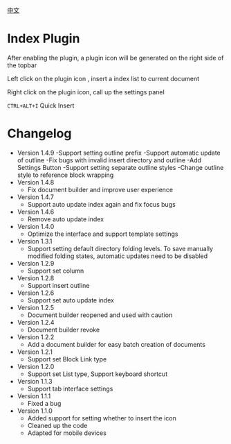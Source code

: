[中文](https://github.com/TinkMingKing/siyuan-plugins-index/blob/main/README_zh_CN.md)

# Index Plugin

After enabling the plugin, a plugin icon will be generated on the right side of the topbar

Left click on the plugin icon , insert a index list to current document

Right click on the plugin icon, call up the settings panel

`CTRL+ALT+I` Quick Insert

# Changelog
- Version 1.4.9
  -Support setting outline prefix
  -Support automatic update of outline
  -Fix bugs with invalid insert directory and outline
  -Add Settings Button
  -Support setting separate outline styles
  -Change outline style to reference block wrapping
- Version 1.4.8
  - Fix document builder and improve user experience
- Version 1.4.7
  - Support auto update index again and fix focus bugs
- Version 1.4.6
  - Remove auto update index
- Version 1.4.0
  - Optimize the interface and support template settings
- Version 1.3.1
  - Support setting default directory folding levels. To save manually modified folding states, automatic updates need to be disabled
- Version 1.2.9
  - Support set column
- Version 1.2.8
  - Support insert outline
- Version 1.2.6
  - Support set auto update index
- Version 1.2.5
  - Document builder reopened and used with caution
- Version 1.2.4
  - Document builder revoke
- Version 1.2.2
  - Add a document builder for easy batch creation of documents
- Version 1.2.1
  - Support set Block Link type
- Version 1.2.0
  - Support set List type, Support keyboard shortcut
- Version 1.1.3
  - Support tab interface settings
- Version 1.1.1
  - Fixed a bug
- Version 1.1.0
  - Added support for setting whether to insert the icon
  - Cleaned up the code
  - Adapted for mobile devices